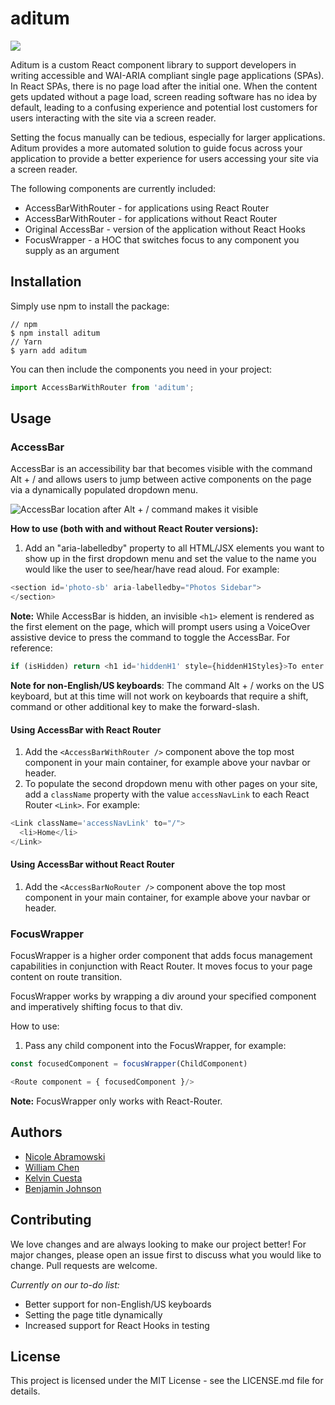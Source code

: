# aditum

![](https://github.com/oslabs-beta/aditum/blob/dev/images/Final_aditum.png)

Aditum is a custom React component library to support developers in writing accessible and WAI-ARIA compliant single page applications (SPAs). In React SPAs, there is no page load after the initial one. When the content gets updated without a page load, screen reading software has no idea by default, leading to a confusing experience and potential lost customers for users interacting with the site via a screen reader.

Setting the focus manually can be tedious, especially for larger applications. Aditum provides a more automated solution to guide focus across your application to provide a better experience for users accessing your site via a screen reader.

The following components are currently included:

* AccessBarWithRouter - for applications using React Router
* AccessBarWithRouter - for applications without React Router
* Original AccessBar - version of the application without React Hooks
* FocusWrapper - a HOC that switches focus to any component you supply as an argument

## Installation

Simply use npm to install the package:

```
// npm
$ npm install aditum
// Yarn
$ yarn add aditum
```

You can then include the components you need in your project:

```javascript
import AccessBarWithRouter from 'aditum';
````

## Usage

### AccessBar

AccessBar is an accessibility bar that becomes visible with the command Alt + / and allows users to jump between active components on the page via a dynamically populated dropdown menu.

![AccessBar location after Alt + / command makes it visible](https://github.com/oslabs-beta/aditum/blob/dev/images/AccessBar-Enabled.png)

**How to use (both with and without React Router versions):** 

1. Add an "aria-labelledby" property to all HTML/JSX elements you want to show up in the first dropdown menu and set the value to the name you would like the user to see/hear/have read aloud. For example:

```javascript
<section id='photo-sb' aria-labelledby="Photos Sidebar">
</section>
```

**Note:** While AccessBar is hidden, an invisible `<h1>` element is rendered as the first element on the page, which will prompt users using a VoiceOver assistive device to press the command to toggle the AccessBar. For reference:

```javascript
if (isHidden) return <h1 id='hiddenH1' style={hiddenH1Styles}>To enter navigation assistant, press alt + /.</h1>;
```

**Note for non-English/US keyboards**: The command Alt + / works on the US keyboard, but at this time will not work on keyboards that require a shift, command or other additional key to make the forward-slash.

#### Using AccessBar with React Router

1. Add the `<AccessBarWithRouter />` component above the top most component in your main container, for example above your navbar or header.
2. To populate the second dropdown menu with other pages on your site, add a `className` property with the value `accessNavLink` to each React Router `<Link>`. For example:

  ```javascript
  <Link className='accessNavLink' to="/">
    <li>Home</li>
  </Link>
  ```

#### Using AccessBar without React Router

1. Add the `<AccessBarNoRouter />` component above the top most component in your main container, for example above your navbar or header.

### FocusWrapper

FocusWrapper is a higher order component that adds focus management capabilities in conjunction with React Router. It moves focus to your page content on route transition.

FocusWrapper works by wrapping a div around your specified component and imperatively shifting focus to that div.

How to use: 

1. Pass any child component into the FocusWrapper, for example:

```javascript
const focusedComponent = focusWrapper(ChildComponent)

<Route component = { focusedComponent }/>
```

**Note:** FocusWrapper only works with React-Router.

## Authors
* [Nicole Abramowski](https://github.com/nabramow)
* [William Chen](https://github.com/sirchensalot)
* [Kelvin Cuesta](https://github.com/kelvinscuesta)
* [Benjamin Johnson](https://github.com/johnsben002)

## Contributing

We love changes and are always looking to make our project better! For major changes, please open an issue first to discuss what you would like to change. Pull requests are welcome.

*Currently on our to-do list:*

* Better support for non-English/US keyboards
* Setting the page title dynamically
* Increased support for React Hooks in testing

## License

This project is licensed under the MIT License - see the LICENSE.md file for details.
